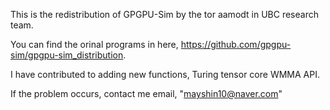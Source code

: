 This is the redistribution of GPGPU-Sim by the tor aamodt in UBC research team.

You can find the orinal programs in here, https://github.com/gpgpu-sim/gpgpu-sim_distribution.

I have contributed to adding new functions, Turing tensor core WMMA API.

If the problem occurs, contact me email, "mayshin10@naver.com"
